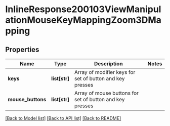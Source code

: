 # InlineResponse200103ViewManipulationMouseKeyMappingZoom3DMapping

## Properties
Name | Type | Description | Notes
------------ | ------------- | ------------- | -------------
**keys** | **list[str]** | Array of modifier keys for set of button and key presses | 
**mouse_buttons** | **list[str]** | Array of mouse buttons for set of button and key presses | 

[[Back to Model list]](../README.md#documentation-for-models) [[Back to API list]](../README.md#documentation-for-api-endpoints) [[Back to README]](../README.md)


